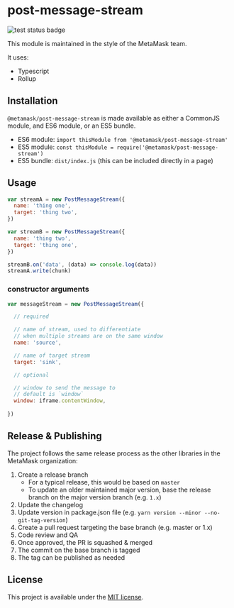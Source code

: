 # post-message-stream
![test status badge](https://github.com/MetaMask/post-message-stream/workflows/Node.js%20CI/badge.svg)

This module is maintained in the style of the MetaMask team.

It uses:
- Typescript
- Rollup

## Installation

`@metamask/post-message-stream` is made available as either a CommonJS module, and ES6 module, or an ES5 bundle.

* ES6 module: `import thisModule from '@metamask/post-message-stream'`
* ES5 module: `const thisModule = require('@metamask/post-message-stream')`
* ES5 bundle: `dist/index.js` (this can be included directly in a page)

## Usage

```js
var streamA = new PostMessageStream({
  name: 'thing one',
  target: 'thing two',
})

var streamB = new PostMessageStream({
  name: 'thing two',
  target: 'thing one',
})

streamB.on('data', (data) => console.log(data))
streamA.write(chunk)
```

### constructor arguments

```js
var messageStream = new PostMessageStream({

  // required

  // name of stream, used to differentiate
  // when multiple streams are on the same window 
  name: 'source',

  // name of target stream 
  target: 'sink',

  // optional

  // window to send the message to
  // default is `window`
  window: iframe.contentWindow,
  
})
```

## Release & Publishing

 The project follows the same release process as the other libraries in the MetaMask organization:

 1. Create a release branch
     - For a typical release, this would be based on `master`
     - To update an older maintained major version, base the release branch on the major version branch (e.g. `1.x`)
 2. Update the changelog
 3. Update version in package.json file (e.g. `yarn version --minor --no-git-tag-version`)
 4. Create a pull request targeting the base branch (e.g. master or 1.x)
 5. Code review and QA
 6. Once approved, the PR is squashed & merged
 7. The commit on the base branch is tagged
 8. The tag can be published as needed

## License

This project is available under the [MIT license](./LICENSE).
